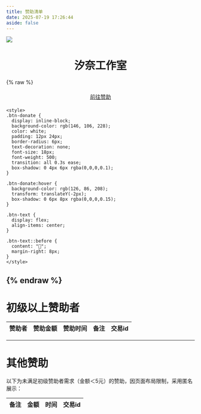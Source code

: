```yaml
---
title: 赞助清单
date: 2025-07-19 17:26:44
aside: false
---
```

![](https://cdn.jsdelivr.net/gh/sorasakuyu/Pic/Cynara/Cynara.svg)
# <center>汐奈工作室</center>
{% raw %}
    <div style="text-align:center; margin: 20px 0;">
      <a href="https://afdian.com/a/cynara" class="btn-donate">
        <span class="btn-text">前往赞助</span>
      </a>
    </div>
    
    <style>
    .btn-donate {
      display: inline-block;
      background-color: rgb(146, 106, 228);
      color: white;
      padding: 12px 24px;
      border-radius: 6px;
      text-decoration: none;
      font-size: 18px;
      font-weight: 500;
      transition: all 0.3s ease;
      box-shadow: 0 4px 6px rgba(0,0,0,0.1);
    }
    
    .btn-donate:hover {
      background-color: rgb(126, 86, 208);
      transform: translateY(-2px);
      box-shadow: 0 6px 8px rgba(0,0,0,0.15);
    }
    
    .btn-text {
      display: flex;
      align-items: center;
    }
    
    .btn-text::before {
      content: "💖";
      margin-right: 8px;
    }
    </style>
{% endraw %}
---

# 初级以上赞助者
|赞助者|赞助金额|赞助时间|备注|交易id|
|---|---|---|---|---|

---

# 其他赞助

以下为未满足初级赞助者需求（金额＜5元）的赞助，因页面布局限制，采用匿名展示：

|备注|金额|时间|交易id|
|---|---|---|---|
